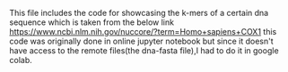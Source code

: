 This file includes the code for showcasing the k-mers of a certain dna sequence which is taken from the below link
https://www.ncbi.nlm.nih.gov/nuccore/?term=Homo+sapiens+COX1
this code was originally done in online jupyter notebook but since it doesn't have access to the remote files(the dna-fasta file),I had to do it in google colab.

